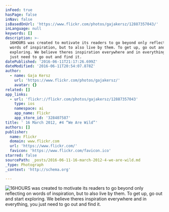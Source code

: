 ```yaml
---
inFeed: true
hasPage: false
inNav: false
isBasedOnUrl: 'https://www.flickr.com/photos/gajakersz/12887357043/'
inLanguage: null
keywords: []
description: >-
  16HOURS was created to motivate its readers to go beyond only reflecting on
  words of inspiration, but to also live by them. To get up, go out and start
  exploring. We believe theres inspiration everywhere and in everything, you
  just need to go out and find it.
datePublished: '2016-06-11T21:17:26.699Z'
dateModified: '2016-06-11T20:54:07.878Z'
author:
  - name: Gaja Kersz
    url: 'https://www.flickr.com/photos/gajakersz/'
    avatar: {}
related: []
app_links:
  - url: 'flickr://flickr.com/photos/gajakersz/12887357043'
    type: ios
    namespace: ai
    app_name: Flickr
    app_store_id: '328407587'
title: ' 16 March 2012, #4 “We Are Wild”'
authors: []
publisher:
  name: Flickr
  domain: www.flickr.com
  url: 'https://www.flickr.com/'
  favicon: 'https://www.flickr.com/favicon.ico'
starred: false
sourcePath: _posts/2016-06-11-16-march-2012-4-we-are-wild.md
_type: Photograph
_context: 'http://schema.org'

---
```

![16HOURS was created to motivate its readers to go beyond only reflecting on words of inspiration, but to also live by them. To get up, go out and start exploring. We believe theres inspiration everywhere and in everything, you just need to go out and find it.](https://s3-us-west-2.amazonaws.com/the-grid-img/p/d709340a7b7021f6117d23f84e4deae3e9e9d0c8.jpg)